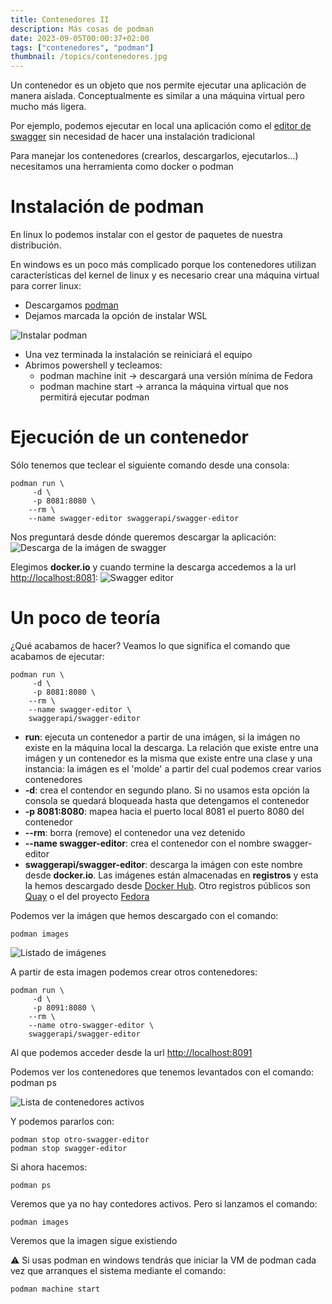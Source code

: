 ```yaml
---
title: Contenedores II
description: Más cosas de podman
date: 2023-09-05T00:00:37+02:00
tags: ["contenedores", "podman"]
thumbnail: /topics/contenedores.jpg
---
```


Un contenedor es un objeto que nos permite ejecutar una aplicación de manera aislada. Conceptualmente es similar a una máquina virtual pero mucho más ligera.

Por ejemplo, podemos ejecutar en local una aplicación como el [editor de swagger](https://editor.swagger.io/) sin necesidad de hacer una instalación tradicional

Para manejar los contenedores (crearlos, descargarlos, ejecutarlos...) necesitamos una herramienta como docker o podman

# Instalación de podman
En linux lo podemos instalar con el gestor de paquetes de nuestra distribución. 

En windows es un poco más complicado porque  los contenedores utilizan características del kernel de linux y es necesario crear una máquina virtual para correr linux:
- Descargamos [podman](https://github.com/containers/podman/releases)
- Dejamos marcada la opción de instalar WSL

![Instalar podman](/images/contenedores/instalacion-podman-wsl.png "Instalación de podman")

- Una vez terminada la instalación se reiniciará el equipo
- Abrimos powershell y tecleamos:
  - podman machine init -> descargará una versión mínima de Fedora
  - podman machine start -> arranca la máquina virtual que nos permitirá ejecutar podman

# Ejecución de un contenedor
Sólo tenemos que teclear el siguiente comando desde una consola:

    podman run \
         -d \
         -p 8081:8080 \
        --rm \
        --name swagger-editor swaggerapi/swagger-editor

Nos preguntará desde dónde queremos descargar la aplicación:
![Descarga de la imágen de swagger](/images/contenedores/podman-swagger-editor-image-registries.png)

Elegimos **docker.io** y cuando termine la descarga accedemos a la url <http://localhost:8081>:
![Swagger editor](/images/contenedores/swagger-editor-screenshot.png)

# Un poco de teoría
¿Qué acabamos de hacer? Veamos lo que significa el comando que acabamos de ejecutar:

    podman run \
         -d \
         -p 8081:8080 \
        --rm \
        --name swagger-editor \
        swaggerapi/swagger-editor

- **run**: ejecuta un contenedor a partir de una imágen, si la imágen no existe en la máquina local la descarga. La relación que existe entre una imágen y un contenedor es la misma que existe entre una clase y una instancia: la imágen es el 'molde' a partir del cual podemos crear varios contenedores
- **-d**: crea el contendor en segundo plano. Si no usamos esta opción la consola se quedará bloqueada hasta que detengamos el contenedor
- **-p 8081:8080**: mapea hacia el puerto local 8081 el puerto 8080 del contenedor
- **--rm**: borra (remove) el contenedor una vez detenido
- **--name swagger-editor**: crea el contenedor con el nombre swagger-editor
- **swaggerapi/swagger-editor**: descarga la imágen con este nombre desde **docker.io**. Las imágenes están almacenadas en **registros** y esta la hemos descargado desde [Docker Hub](https://hub.docker.com/r/swaggerapi/swagger-editor). Otro registros públicos son [Quay](https://quay.io/) o el del proyecto [Fedora](https://registry.fedoraproject.org/)

Podemos ver la imágen que hemos descargado con el comando:

    podman images

![Listado de imágenes](/images/contenedores/images-list.png)

A partir de esta imagen podemos crear otros contenedores:

    podman run \
         -d \
         -p 8091:8080 \
        --rm \
        --name otro-swagger-editor \
        swaggerapi/swagger-editor

Al que podemos acceder desde la url <http://localhost:8091>

Podemos ver los contenedores que tenemos levantados con el comando:
    podman ps

![Lista de contenedores activos](/images/contenedores/lista-contenedores.png)

Y podemos pararlos con:

    podman stop otro-swagger-editor
    podman stop swagger-editor

Si ahora hacemos:

    podman ps

Veremos que ya no hay contedores activos. Pero si lanzamos el comando:

    podman images

Veremos que la imagen sigue existiendo

:warning: Si usas podman en windows tendrás que iniciar la VM de podman cada vez que arranques el sistema mediante el comando:

    podman machine start
